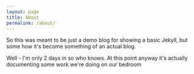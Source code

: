 ```yaml
---
layout: page
title: About
permalink: /about/
---
```


So this was meant to be just a demo blog for showing a basic Jekyll, but some how it's become something of an actual blog. 

Well - I'm only 2 days in so who knows. At this point anyway it's actually documenting some work we're doing on our bedroom